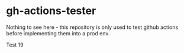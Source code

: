 # gh-actions-tester
Nothing to see here - this repository is only used to test github actions before implementing them into a prod env.

Test 19
